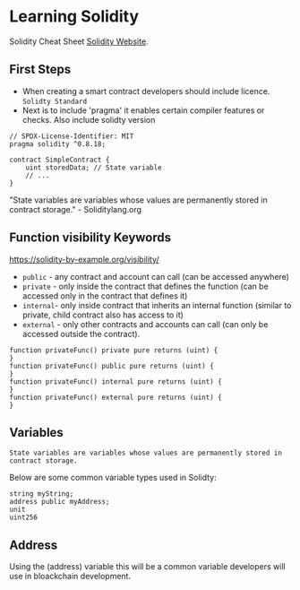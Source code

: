 # Learning Solidity

Solidity Cheat Sheet [Solidity Website](https://docs.soliditylang.org/).

## First Steps
- When creating a smart contract developers should include licence. `Solidty Standard`
- Next is to include 'pragma' it enables certain compiler features or checks. Also include solidty version

```Solidity
// SPDX-License-Identifier: MIT
pragma solidity ^0.8.18;

contract SimpleContract {
    uint storedData; // State variable
    // ...
}
```

"State variables are variables whose values are permanently stored in contract storage." - Soliditylang.org


##  Function visibility Keywords

https://solidity-by-example.org/visibility/

- `public` - any contract and account can call (can be accessed anywhere)
- `private` - only inside the contract that defines the function (can be accessed only in the contract that defines it)
- `internal`- only inside contract that inherits an internal function (similar to private, child contract also has access to it)
- `external` - only other contracts and accounts can call (can only be accessed outside the contract).

```Solidity
function privateFunc() private pure returns (uint) {
}
function privateFunc() public pure returns (uint) {
}
function privateFunc() internal pure returns (uint) {
}
function privateFunc() external pure returns (uint) {
}
```

## Variables 

`State variables are variables whose values are permanently stored in contract storage.`

Below are some common variable types used in Solidty:

```Solidity
string myString;
address public myAddress; 
unit
uint256

```

## Address

Using the (address) variable this will be a common variable developers will use in bloackchain development. 